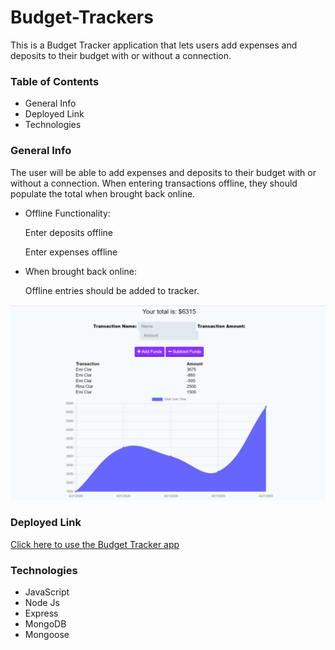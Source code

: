 # Budget-Trackers
This is a Budget Tracker application that lets users add expenses and deposits to their budget with or without a connection.

### Table of Contents
* General Info
* Deployed Link
* Technologies

### General Info
The user will be able to add expenses and deposits to their budget with or without a connection. When entering transactions offline, they should populate the total when brought back online.

* Offline Functionality:

    Enter deposits offline

    Enter expenses offline

* When brought back online:

    Offline entries should be added to tracker.

![Budget Tracker](public/assets/images/budgetTracker.png)

### Deployed Link
[Click here to use the Budget Tracker app](https://blooming-fortress-32592.herokuapp.com/)

### Technologies
* JavaScript
* Node Js
* Express
* MongoDB
* Mongoose